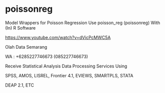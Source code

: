 # poissonreg
Model Wrappers for Poisson Regression Use poisson_reg (poissonreg) With (In) R Software

https://www.youtube.com/watch?v=dVicPcMWC5A

Olah Data Semarang

WA : +6285227746673 (085227746673)

Receive Statistical Analysis Data Processing Services Using

SPSS, AMOS, LISREL, Frontier 4.1, EVIEWS, SMARTPLS, STATA

DEAP 2.1, ETC

